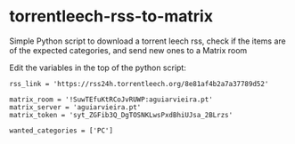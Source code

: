 # torrentleech-rss-to-matrix
Simple Python script to download a torrent leech rss, check if the items are of the expected categories, and send new ones to a Matrix room

Edit the variables in the top of the python script:

```
rss_link = 'https://rss24h.torrentleech.org/8e81af4b2a7a37789d52'

matrix_room = '!SuwTEfuKtRCoJvRUWP:aguiarvieira.pt'
matrix_server = 'aguiarvieira.pt'
matrix_token = 'syt_ZGFib3Q_DgTOSNKLwsPxdBhiUJsa_2BLrzs'

wanted_categories = ['PC']
```

